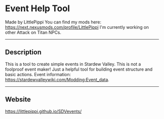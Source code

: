 # Event Help Tool
Made by LittlePippi
You can find my mods here: https://next.nexusmods.com/profile/LittlePippi
I'm currently working on other Attack on Titan NPCs. 

---

## Description
This is a tool to create simple events in Stardew Valley.
This is not a foolproof event maker!
Just a helpful tool for building event structure and basic actions. 
Event information: https://stardewvalleywiki.com/Modding:Event_data.

---

## Website

https://littlepippi.github.io/SDVevents/

